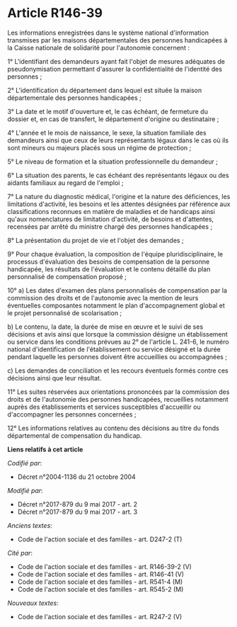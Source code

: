 # Article R146-39

Les informations enregistrées dans le système national d'information transmises par les maisons départementales des personnes
handicapées à la Caisse nationale de solidarité pour l'autonomie concernent :

1° L'identifiant des demandeurs ayant fait l'objet de mesures adéquates de pseudonymisation permettant d'assurer la
confidentialité de l'identité des personnes ;

2° L'identification du département dans lequel est située la maison départementale des personnes handicapées ;

3° La date et le motif d'ouverture et, le cas échéant, de fermeture du dossier et, en cas de transfert, le département
d'origine ou destinataire ;

4° L'année et le mois de naissance, le sexe, la situation familiale des demandeurs ainsi que ceux de leurs représentants
légaux dans le cas où ils sont mineurs ou majeurs placés sous un régime de protection ;

5° Le niveau de formation et la situation professionnelle du demandeur ;

6° La situation des parents, le cas échéant des représentants légaux ou des aidants familiaux au regard de l'emploi ;

7° La nature du diagnostic médical, l'origine et la nature des déficiences, les limitations d'activité, les besoins et les
attentes désignées par référence aux classifications reconnues en matière de maladies et de handicaps ainsi qu'aux
nomenclatures de limitation d'activité, de besoins et d'attentes, recensées par arrêté du ministre chargé des personnes
handicapées ;

8° La présentation du projet de vie et l'objet des demandes ;

9° Pour chaque évaluation, la composition de l'équipe pluridisciplinaire, le processus d'évaluation des besoins de
compensation de la personne handicapée, les résultats de l'évaluation et le contenu détaillé du plan personnalisé de
compensation proposé ;

10° a) Les dates d'examen des plans personnalisés de compensation par la commission des droits et de l'autonomie avec la
mention de leurs éventuelles composantes notamment le plan d'accompagnement global et le projet personnalisé de
scolarisation ;

b) Le contenu, la date, la durée de mise en œuvre et le suivi de ses décisions et avis ainsi que lorsque la commission
désigne un établissement ou service dans les conditions prévues au 2° de l'article L. 241-6, le numéro national
d'identification de l'établissement ou service désigné et la durée pendant laquelle les personnes doivent être accueillies ou
accompagnées ;

c) Les demandes de conciliation et les recours éventuels formés contre ces décisions ainsi que leur résultat.

11° Les suites réservées aux orientations prononcées par la commission des droits et de l'autonomie des personnes
handicapées, recueillies notamment auprès des établissements et services susceptibles d'accueillir ou d'accompagner les
personnes concernées ;

12° Les informations relatives au contenu des décisions au titre du fonds départemental de compensation du handicap.

**Liens relatifs à cet article**

_Codifié par_:

  - Décret n°2004-1136 du 21 octobre 2004

_Modifié par_:

  - Décret n°2017-879 du 9 mai 2017 - art. 2
  - Décret n°2017-879 du 9 mai 2017 - art. 3

_Anciens textes_:

  - Code de l'action sociale et des familles - art. D247-2 (T)

_Cité par_:

  - Code de l'action sociale et des familles - art. R146-39-2 (V)
  - Code de l'action sociale et des familles - art. R146-41 (V)
  - Code de l'action sociale et des familles - art. R541-4 (M)
  - Code de l'action sociale et des familles - art. R545-2 (M)

_Nouveaux textes_:

  - Code de l'action sociale et des familles - art. R247-2 (V)
